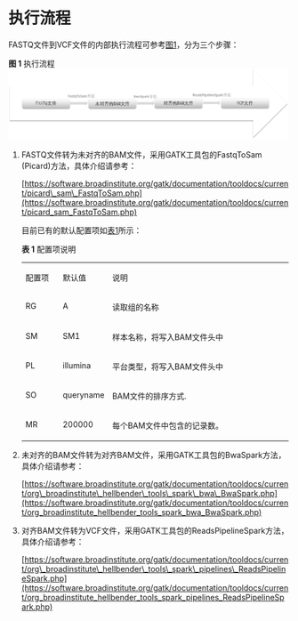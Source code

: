 # 执行流程<a name="dli_01_0383"></a>

FASTQ文件到VCF文件的内部执行流程可参考[图1](#fig14720530102016)，分为三个步骤：

**图 1**  执行流程<a name="fig14720530102016"></a>  
![](figures/执行流程.png "执行流程")

1.  FASTQ文件转为未对齐的BAM文件，采用GATK工具包的FastqToSam \(Picard\)方法，具体介绍请参考：

    [https://software.broadinstitute.org/gatk/documentation/tooldocs/current/picard\_sam\_FastqToSam.php](https://software.broadinstitute.org/gatk/documentation/tooldocs/current/picard_sam_FastqToSam.php)

    目前已有的默认配置项如[表1](#table56408147518)所示：

    **表 1**  配置项说明

    <a name="table56408147518"></a>
    <table><tbody><tr id="row369211419518"><td class="cellrowborder" valign="top" width="14.000000000000002%"><p id="p116921414859"><a name="p116921414859"></a><a name="p116921414859"></a>配置项</p>
    </td>
    <td class="cellrowborder" valign="top" width="18%"><p id="p176922143515"><a name="p176922143515"></a><a name="p176922143515"></a>默认值</p>
    </td>
    <td class="cellrowborder" valign="top" width="68%"><p id="p1369219141052"><a name="p1369219141052"></a><a name="p1369219141052"></a>说明</p>
    </td>
    </tr>
    <tr id="row56921141155"><td class="cellrowborder" valign="top" width="14.000000000000002%"><p id="p176921714958"><a name="p176921714958"></a><a name="p176921714958"></a>RG</p>
    </td>
    <td class="cellrowborder" valign="top" width="18%"><p id="p17692814450"><a name="p17692814450"></a><a name="p17692814450"></a>A</p>
    </td>
    <td class="cellrowborder" valign="top" width="68%"><p id="p66921214652"><a name="p66921214652"></a><a name="p66921214652"></a>读取组的名称</p>
    </td>
    </tr>
    <tr id="row14692171417512"><td class="cellrowborder" valign="top" width="14.000000000000002%"><p id="p16692161420511"><a name="p16692161420511"></a><a name="p16692161420511"></a>SM</p>
    </td>
    <td class="cellrowborder" valign="top" width="18%"><p id="p669201411510"><a name="p669201411510"></a><a name="p669201411510"></a>SM1</p>
    </td>
    <td class="cellrowborder" valign="top" width="68%"><p id="p36926141252"><a name="p36926141252"></a><a name="p36926141252"></a>样本名称，将写入BAM文件头中</p>
    </td>
    </tr>
    <tr id="row36921114658"><td class="cellrowborder" valign="top" width="14.000000000000002%"><p id="p969220141753"><a name="p969220141753"></a><a name="p969220141753"></a>PL</p>
    </td>
    <td class="cellrowborder" valign="top" width="18%"><p id="p769212141955"><a name="p769212141955"></a><a name="p769212141955"></a>illumina</p>
    </td>
    <td class="cellrowborder" valign="top" width="68%"><p id="p10692191412514"><a name="p10692191412514"></a><a name="p10692191412514"></a>平台类型，将写入BAM文件头中</p>
    </td>
    </tr>
    <tr id="row16692214859"><td class="cellrowborder" valign="top" width="14.000000000000002%"><p id="p206927143517"><a name="p206927143517"></a><a name="p206927143517"></a>SO</p>
    </td>
    <td class="cellrowborder" valign="top" width="18%"><p id="p269213147514"><a name="p269213147514"></a><a name="p269213147514"></a>queryname</p>
    </td>
    <td class="cellrowborder" valign="top" width="68%"><p id="p1769211419515"><a name="p1769211419515"></a><a name="p1769211419515"></a>BAM文件的排序方式.</p>
    </td>
    </tr>
    <tr id="row19692141419511"><td class="cellrowborder" valign="top" width="14.000000000000002%"><p id="p1269212142510"><a name="p1269212142510"></a><a name="p1269212142510"></a>MR</p>
    </td>
    <td class="cellrowborder" valign="top" width="18%"><p id="p166921914058"><a name="p166921914058"></a><a name="p166921914058"></a>200000</p>
    </td>
    <td class="cellrowborder" valign="top" width="68%"><p id="p1269218141759"><a name="p1269218141759"></a><a name="p1269218141759"></a>每个BAM文件中包含的记录数。</p>
    </td>
    </tr>
    </tbody>
    </table>

2.  未对齐的BAM文件转为对齐BAM文件，采用GATK工具包的BwaSpark方法，具体介绍请参考：

    [https://software.broadinstitute.org/gatk/documentation/tooldocs/current/org\_broadinstitute\_hellbender\_tools\_spark\_bwa\_BwaSpark.php](https://software.broadinstitute.org/gatk/documentation/tooldocs/current/org_broadinstitute_hellbender_tools_spark_bwa_BwaSpark.php)

3.  对齐BAM文件转为VCF文件，采用GATK工具包的ReadsPipelineSpark方法，具体介绍请参考：

    [https://software.broadinstitute.org/gatk/documentation/tooldocs/current/org\_broadinstitute\_hellbender\_tools\_spark\_pipelines\_ReadsPipelineSpark.php](https://software.broadinstitute.org/gatk/documentation/tooldocs/current/org_broadinstitute_hellbender_tools_spark_pipelines_ReadsPipelineSpark.php)


